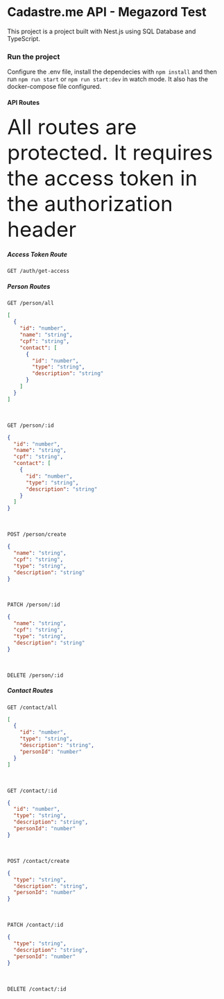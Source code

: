 # Cadastre.me API - Megazord Test

This project is a project built with Nest.js using SQL Database and TypeScript.

### Run the project

Configure the .env file, install the dependecies with `npm install` and then run `npm run start` or `npm run start:dev` in watch mode.
It also has the docker-compose file configured.

#### API Routes  

<font size="7"> All routes are protected. It requires the access token in the authorization header </font>  

##### Access Token Route
```http
GET /auth/get-access
```   

##### Person Routes
```http
GET /person/all  
```  
```json
[
  {
    "id": "number",
    "name": "string",
    "cpf": "string",
    "contact": [
      {
        "id": "number",
        "type": "string",
        "description": "string"
      }
    ]
  }
]
```  

<br/>
 
```http
GET /person/:id  
```
```json
{
  "id": "number",
  "name": "string",
  "cpf": "string",
  "contact": [
    {
      "id": "number",
      "type": "string",
      "description": "string"
    }
  ]
}
```  

<br/>
 
```http
POST /person/create  
```  
```json
{
  "name": "string",
  "cpf": "string",
  "type": "string",
  "description": "string"
}
```  

<br/>
 
```http
PATCH /person/:id  
```  
```json
{
  "name": "string",
  "cpf": "string",
  "type": "string",
  "description": "string"
}
```  

<br/>
 
```http
DELETE /person/:id  
```  

##### Contact Routes
```http
GET /contact/all  
```
```json
[
  {
    "id": "number",
    "type": "string",
    "description": "string",
    "personId": "number"
  }
]
```  

<br/>
 
```http
GET /contact/:id
```  
```json
{
  "id": "number",
  "type": "string",
  "description": "string",
  "personId": "number"
}
```

<br/>
 
```http
POST /contact/create  
```  
```json
{
  "type": "string",
  "description": "string",
  "personId": "number"
}
```

<br/>
 
```http
PATCH /contact/:id  
```  
```json
{
  "type": "string",
  "description": "string",
  "personId": "number"
}
```

<br/>
 
```http
DELETE /contact/:id  
```  

